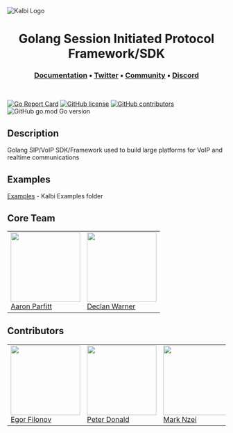 ![Kalbi Logo](https://raw.githubusercontent.com/hyperioxx/Kalbi/master/assets/images/logo_transparent_background.png "Kalbi Logo")

<h1 align="center">
  Golang Session Initiated Protocol Framework/SDK
</h1>

<h3 align="center">
  <a href="https://pkg.go.dev/Kalbi">Documentation</a> • 
  <a href="https://twitter.com/KalbiProject">Twitter</a> • 
  <a href="https://www.reddit.com/r/Kalbi/">Community</a> •
  <a href="https://discord.gg/6NCKgrz">Discord</a>
</h3>

<p>&nbsp;</p>

[![Go Report Card](https://goreportcard.com/badge/Kalbi)](https://goreportcard.com/report/Kalbi) [![GitHub license](https://img.shields.io/github/license/Naereen/StrapDown.js.svg)](https://kalbi/LICENCE) [![GitHub contributors](https://img.shields.io/github/contributors/KalbiProject/Kalbi)](https://kalbi/graphs/contributors/) ![GitHub go.mod Go version](https://img.shields.io/github/go-mod/go-version/Hyperioxx/Kalbi)
<br />

## Description

Golang SIP/VoIP SDK/Framework used to build large platforms for VoIP and realtime communications

## Examples

[Examples](https://kalbi/tree/master/examples) - Kalbi Examples folder

## Core Team

<table>
   <tr>
      <td>
         <a href="https://github.com/hyperioxx"><img width="160px" src="https://avatars0.githubusercontent.com/u/17745250?s=400&u=561eac60ef16400408dc29f10ef36de8dbf011f9&v=4"><br>
         Aaron Parfitt</a><br>
        </td>
      <td>
         <a href="https://github.com/DeWarner"><img width="160px" src="https://avatars1.githubusercontent.com/u/20417324?s=460&u=42c60bbaa4a38e60394a1b9aeeb42dfd3969e708&v=4"><br>
         Declan Warner</a><br>  
      </td>
   </tr>
</table>

## Contributors

<table>
   <tr>
      <td>
         <a href="https://github.com/HubUser99"><img width="160px" src="https://avatars.githubusercontent.com/u/9823361?s=400&u=37098402bef55924f4059627901fd0b492087144&v=4"><br>
         Egor Filonov</a><br>
        </td>
        <td>
         <a href="https://github.com/peterdonald3"><img width="160px" src="https://avatars.githubusercontent.com/u/59889788?v=4"><br>
         Peter Donald</a><br>
        </td>
        <td>
         <a href="https://github.com/iamamarc"><img width="160px" src="https://avatars.githubusercontent.com/u/26002027?v=4"><br>
         Mark Nzei</a><br>
        </td>
     <td>
         <a href="https://github.com/Tamagaft"><img width="160px" src="https://avatars.githubusercontent.com/u/38216030?v=4"><br>
         Tamagaft</a><br>
        </td>
   </tr>
</table>
